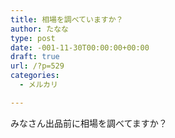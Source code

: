 ```yaml
---
title: 相場を調べていますか？
author: たなな
type: post
date: -001-11-30T00:00:00+00:00
draft: true
url: /?p=529
categories:
  - メルカリ

---
```

みなさん出品前に相場を調べてますか？